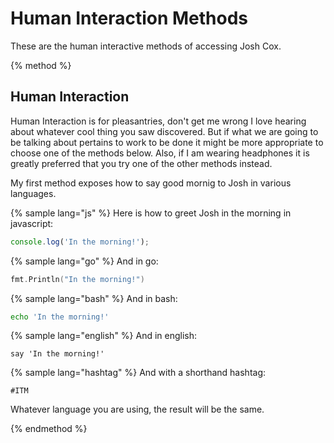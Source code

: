 # Human Interaction Methods

These are the human interactive methods of accessing Josh Cox.

{% method %}
## Human Interaction

Human Interaction is for pleasantries, don't get me wrong I love
hearing about whatever cool thing you saw discovered. But if what we are
going to be talking about pertains to work to be done it might be more
appropriate to choose one of the methods below.  Also, if I am wearing
headphones it is greatly preferred that you try one of the other methods
instead.

My first method exposes how to say good mornig to Josh in various languages.

{% sample lang="js" %}
Here is how to greet Josh in the morning in javascript:

```js
console.log('In the morning!');
```

{% sample lang="go" %}
And in go:

```go
fmt.Println("In the morning!")
```

{% sample lang="bash" %}
And in bash:

```bash
echo 'In the morning!'
```

{% sample lang="english" %}
And in english:

```english
say 'In the morning!'
```

{% sample lang="hashtag" %}
And with a shorthand hashtag:

```hashtag
#ITM
```

Whatever language you are using, the result will be the same.

{% endmethod %}
